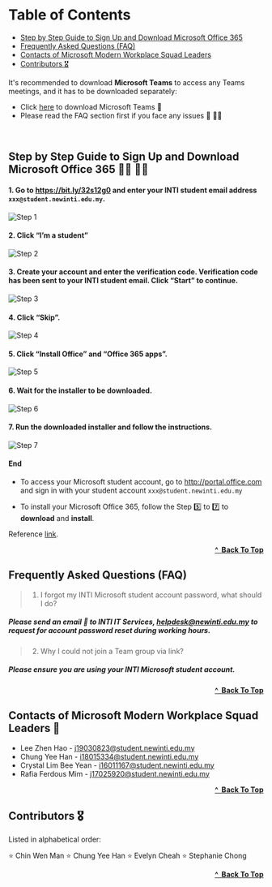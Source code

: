 # Table of Contents

  - [Step by Step Guide to Sign Up and Download Microsoft Office 365](#step-by-step-guide-to-sign-up-and-download-microsoft-office-365--)
  - [Frequently Asked Questions (FAQ)](#frequently-asked-questions-faq)
  - [Contacts of Microsoft Modern Workplace Squad Leaders](#contacts-of-microsoft-modern-workplace-squad-leaders-) 
  - [Contributors 🎖](#contributors-)

It's recommended to download **Microsoft Teams** to access any Teams meetings, and it has to be downloaded separately:
- Click [here](https://www.microsoft.com/en-my/microsoft-365/microsoft-teams/group-chat-software) to download Microsoft Teams 🚀
- Please read the FAQ section first if you face any issues 🙋 🙋‍♂️

<br>

## Step by Step Guide to Sign Up and Download Microsoft Office 365 👩‍💻 👨‍💻

#### 1. Go to https://bit.ly/32s12g0 and enter your INTI student email address `xxx@student.newinti.edu.my`. 

![Step 1](./img/install-guides/guide-step-1.png)

#### 2. Click “I’m a student”

![Step 2](./img/install-guides/guide-step-2.png)

#### 3. Create your account and enter the verification code. Verification code has been sent to your INTI student email. Click “Start” to continue.

![Step 3](./img/install-guides/guide-step-3.png)

#### 4. Click “Skip”.

![Step 4](./img/install-guides/guide-step-4.png)

#### 5. Click “Install Office” and “Office 365 apps”.

![Step 5](./img/install-guides/guide-step-5.png)

#### 6. Wait for the installer to be downloaded. </h4>

![Step 6](./img/install-guides/guide-step-6.png)

#### 7. Run the downloaded installer and follow the instructions. </h4>

![Step 7](./img/install-guides/guide-step-7.png)

#### End 

- To access your Microsoft student account, go to http://portal.office.com and sign in with your student account `xxx@student.newinti.edu.my`

- To install your Microsoft Office 365, follow the Step 5️⃣ to 7️⃣ to **download** and **install**.

Reference [link](https://sites.google.com/newinti.edu.my/intihub/get-office-365?authuser=0).

<div align="right">
    <b><a href="#table-of-contents">^&nbsp Back To Top</a></b>
</div>

## Frequently Asked Questions (FAQ)

> 1. I forgot my INTI Microsoft student account password, what should I do?

##### Please send an email 📧 to INTI IT Services, helpdesk@newinti.edu.my to request for account password reset during working hours.

> 2. Why I could not join a Team group via link?

##### Please ensure you are using your INTI Microsoft student account.

<div align="right">
    <b><a href="#table-of-contents">^&nbsp Back To Top</a></b>
</div>

## Contacts of Microsoft Modern Workplace Squad Leaders 📧

- Lee Zhen Hao - j19030823@student.newinti.edu.my
- Chung Yee Han - i18015334@student.newinti.edu.my
- Crystal Lim Bee Yean - i16011167@student.newinti.edu.my
- Rafia Ferdous Mim - j17025920@student.newinti.edu.my

<div align="right">
    <b><a href="#table-of-contents">^&nbsp Back To Top</a></b>
</div>

## Contributors 🎖
Listed in alphabetical order:

:star: Chin Wen Man
:star: Chung Yee Han
:star: Evelyn Cheah
:star: Stephanie Chong 

<div align="right">
    <b><a href="#table-of-contents">^&nbsp Back To Top</a></b>
</div>